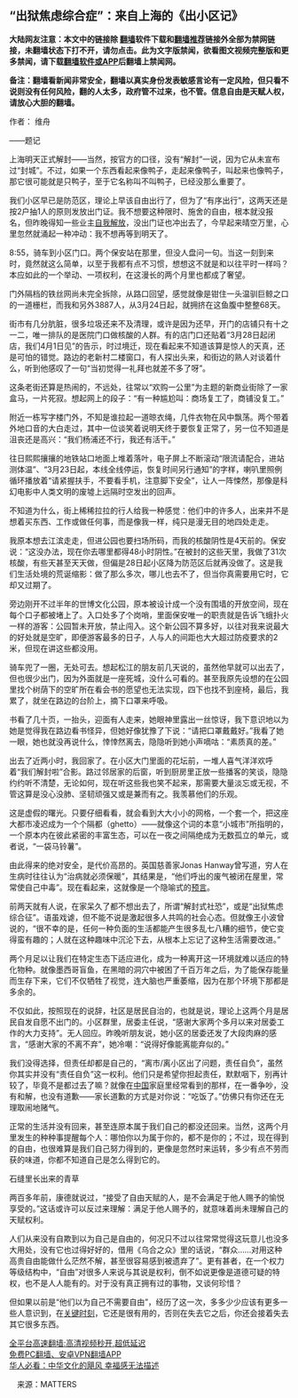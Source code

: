  <!-- 面包屑导航 --> <h2>“出狱焦虑综合症”：来自上海的《出小区记》</h2> <p class="notice"><b>大陆网友注意：本文中的链接除 <a href="https://github.com/bannedbook/fanqiang" >翻墙</a>软件下载和<a href="https://github.com/killgcd/justmysocks/blob/master/README.md">翻墙推荐</a>链接外全部为禁网链接，未翻墙状态下打不开，请勿点击。此为文字版禁闻，欲看图文视频完整版和更多禁闻，请下载<a href="https://github.com/bannedbook/fanqiang">翻墙软件或APP</a>后翻墙上禁闻网。</p><p>备注：翻墙看新闻非常安全，翻墙以真实身份发表敏感言论有一定风险，但只看不说则没有任何风险，翻的人太多，政府管不过来，也不管。信息自由是天赋人权，请放心大胆的翻墙。</b></p>  <div class="entry"> <p>作者： 维舟</p> <p>——题记</p> <p>上海明天正式解封——当然，按官方的口径，没有“解封”一说，因为它从未宣布过“封城”。不过，如果一个东西看起来像鸭子，走起来像鸭子，叫起来也像鸭子，那它很可能就是只鸭子，至于它名称叫不叫鸭子，已经没那么重要了。</p> <p>我们小区早已是防范区，理论上早该自由出行了，但为了“有序出行”，这两天还是按2户抽1人的原则发放出门证。我不想要这种限时、施舍的自由，根本就没报名，但昨晚得知一些业主<span class='wp_keywordlink'><a href="https://www.bannedbook.org/forum2/topic6284.html" title="自我解放" target="_blank">自我解放</a></span>，没出门证也冲出去了，今早起来晴空万里，心里忽然就涌起一种冲动：我不想再等到明天了。</p> <p>8:55，骑车到小区门口。两个保安站在那里，但没人盘问一句。当这一刻到来时，竟然就这么简单，以至于我都有点不习惯，想想这不就是和以往平时一样吗？本应如此的一个举动、一项权利，在这漫长的两个月里也都成了奢望。</p> <p>门外隔档的铁丝网尚未完全拆除，从路口回望，感觉就像是钳住一头温驯巨鲸之口的一道栅栏，而我和另外3887人，从3月24日起，就拥挤在这鱼腹中整整68天。</p> <p>街市有几分肮脏，很多垃圾还来不及清理，或许是因为还早，开门的店铺只有十之一二，唯一排队的是医院门口做核酸的人群。有的店门口还贴着“3月28日起闭店，我们4月1日见”的告示，时过境迁，现在看起来不知道该算是惊人的天真，还是可怕的错觉。路边的老新村二楼窗口，有人探出头来，和街边的熟人对谈着什么，听到他感叹了一句“当初觉得一礼拜也就差不多了呀”。</p>  <p>这条老街还算是热闹的，不远处，往常以“欢购一公里”为主题的新商业街除了一家盒马，一片死寂。想起网上的段子：“有一种尴尬叫：商场复工了，商铺没复工。”</p> <p>附近一栋写字楼门外，不知是谁拉起一道晾衣绳，几件衣物在风中飘荡。两个带着外地口音的大白走过，其中一位谈笑着说明天终于要恢复正常了，另一位不知道是沮丧还是高兴：“我们杨浦还不行，我还有活干。”</p> <p>往日熙熙攘攘的地铁站口地面上堆着落叶，电子屏上不断滚动“限流请配合，进站测体温”、“3月23日起，本线全线停运，恢复时间另行通知”的字样，喇叭里照例循环播放着“请紧握扶手，不要看手机，注意脚下安全”，让人一阵悚然，那像是科幻电影中人类文明的废墟上远隔时空发出的回声。</p> <p>不知道为什么，街上稀稀拉拉的行人给我一种感觉：他们中的许多人，出来并不是想着买东西、工作或做任何事，而是像我一样，纯只是漫无目的地四处走走。</p> <p>我原本想去江滨走走，但进公园也要扫场所码，而我的核酸阴性是4天前的。保安说：“这没办法，现在你去哪里都得48小时阴性。”在被封的这些天里，我做了31次核酸，有些天甚至天天做，但偏是28日起小区降为防范区后就再没做了。这是我们生活处境的荒诞缩影：做了那么多次，哪儿也去不了，但当你真需要用它时，它却又过期了。</p> <p>旁边刚开不过半年的世博文化公园，原本被设计成一个没有围墙的开放空间，现在每个口子都被堵上了。入口处多了个岗哨，里面保安唯一的职责就是告诉飞蛾扑火一样的游客：公园暂未开放，禁止闯入。这个新公园不算多好，以往对我来说最大的好处就是空旷，即便游客最多的日子，人与人的间距也大大超过防疫要求的2米，但现在讲这些都没用。</p> <p>骑车兜了一圈，无处可去。想起松江的朋友前几天说的，虽然他早就可以出去了，但也很少出门，因为外面就是一座死城，没什么可看的。甚至我原先设想的在公园里找个树荫下的空旷所在看会书的愿望也无法实现，四下也找不到座椅，最后，我累了，就坐在路边的台阶上，摘下口罩来呼吸。</p>  <p>书看了几十页，一抬头，迎面有人走来，她眼神里露出一丝惊讶，我下意识地以为她是觉得我在路边看书怪异，但她好像犹豫了下说：“请把口罩戴戴好。”我看了她一眼，她也就没再说什么，悻悻然离去，隐隐听到她小声嘀咕：“素质真的差。”</p> <p>出去了近两小时，我回家了。在小区大门里面的花坛前，一堆人喜气洋洋欢呼着“我们解封啦”合影。路过邻居家的后窗，听到厨房里正放一些播客的笑谈，隐隐约约听不清楚，无论如何，现在听这些我也笑不起来，那需要大量淡忘或无视，不管这算是没心没肺、坚韧顽强又或是兼而有之。我羡慕他们的乐观。</p> <p>这是虚假的曙光。只要仔细看看，就会看到大大小小的网格，一个套一个，把这座大都市凌迟成为一个个隔都（ghetto）——就像这个词的本意“小城市”所指明的，一个原本内在彼此紧密的丰富生态，可以在一夜之间隔绝成为无数孤立的单元，或者说，“一袋马铃薯”。</p> <p>由此得来的绝对安全，是代价高昂的。英国慈善家Jonas Hanway曾写道，穷人在生病时往往认为“治病就必须保暖”，其结果是，“他们呼出的废气被闭在屋里，常常使自己中毒”。现在看起来，这就像是一个隐喻式的<span class='wp_keywordlink'><a href="https://www.bannedbook.org/forum5/" title="预言玄学禁书下载" rel="nofollow">预言</a></span>。</p> <p>前两天就有人说，在家呆久了都不想出去了，所谓“解封式社恐”，或是“出狱焦虑综合征”。语虽戏谑，但不能不说是激起很多人共鸣的社会心态。但就像王小波曾说的，“很不幸的是，任何一种负面的生活都能产生很多乱七八糟的细节，使它变得蛮有趣的；人就在这种趣味中沉沦下去，从根本上忘记了这种生活需要改进。”</p> <p>两个月足以让我们在特定生态下适应进化，成为一种离开这一环境就难以适应的特化物种。就像墨西哥盲鱼，在黑暗的洞穴中被困了千百万年之后，为了能保存能量而生存下来，它们不仅牺牲了视觉，连大脑也严重萎缩，因为在那个环境下那都是多余的。</p> <p>不仅如此，按照现在的说辞，社区是居民自治的，也就是说，理论上这两个月是居民自发自愿不出门的。小区群里，居委主任说，“感谢大家两个多月以来对居委工作的大力支持”。无人回应。昨晚听朋友说，她小区的居委还发了大段肉麻的感言，“感谢大家的不离不弃”，她冷嘲：“说得好像能离能弃似的。”</p>  <p>我们没得选择，但责任却都是自己的，“离市/离小区出了问题，责任自负”，虽然你其实并没有“责任自负”这一权利。他们只是希望你担起责任，默默咽下，别再计较了，毕竟不是都过去了嘛？就像在<span class='wp_keywordlink_affiliate'><a href="https://www.bannedbook.org/" title="中国" target="_blank">中国</a></span>家庭里经常看到的那样，在一番争吵，没有和解，也没有道歉——家长道歉的方式是对你说：“吃饭了。”仿佛只有你还在无理取闹地赌气。</p> <p>正常的生活并没有回来，甚至连原本属于我们自己的都没还回来。当然，这两个月里发生的种种事提醒每个人：哪怕你以为属于你的，都不是你的；不过，现在得到的自由，也很难算是我们自己努力得到的，更像是忽然时来运转，多少有点不劳而获的味道，你都不知道自己是怎么得到它的。</p> <p>石缝里长出来的青草</p> <p>两百多年前，康德就说过，“接受了自由天赋的人，是不会满足于他人赐予的愉悦享受的。”这话或许可以反过来理解：满足于他人赐予的，就意味着尚未理解自己的天赋权利。</p> <p>人们从来没有自欺到以为自己是自由的，何况只不过以往常常觉得这玩意儿也没多大用处，没有它也过得好好的，借用《乌合之众》里的话说，“群众……对用这种高贵自由能做什么茫然不解，甚至很容易感到被遗弃了”。更有甚者，在一个权力等级结构中，“自由”对很多人来说与其说是权利，倒不如说更像是道德可疑的特权，也不是人人能有的。对于没有真正拥有过的事物，又谈何珍惜？</p> <p>但如果以前是“他们以为自己不需要自由”，经历了这一次，多多少少应该有更多一些人意识到，在<span class='wp_keywordlink'><a href="https://www.bannedbook.org/forum2/topic151.html" title="关键时刻：李鹏日记" target="_blank">关键时刻</a></span>，它还是很有用的，否则在失去它之后，你还会接着失去其它很多东西。</p> <div id="taboola-mid-1"></div>  <p class="texttj"> <a href="https://github.com/bannedbook/fanqiang/wiki/V2ray%E6%9C%BA%E5%9C%BA" target="_blank">全平台高速翻墙:高清视频秒开,超低延迟</a><br/> <a href="https://github.com/bannedbook/fanqiang/wiki/%E7%A6%81%E9%97%BB%E7%BD%91%E5%AE%89%E5%8D%93%E7%BF%BB%E5%A2%99%E6%96%B0%E9%97%BBAPP" target="_blank">免费PC翻墙、安卓VPN翻墙APP</a><br/> <a href="https://www.bannedbook.org/bnews/comments/20220220/1694796.html" target="_blank">华人必看：中华文化的飓风 幸福感无法描述</a> </p> <p class="src-info">　来源：MATTERS </p><a name='sharetosocial'></a>  <div style="margin-bottom:5px;padding-bottom:5px;clear:both"> <div id="archive-pix-1" class="banner-ads"> <!-- AuctionX Display platform tag START --> <div id="27602x728x90x621x_ADSLOT1" clicktrack="%%CLICK_URL_ESC%%"></div>  <!-- AuctionX Display platform tag END --> </div> <div id="archive-pix-2" class="banner-ads"> <!-- AuctionX Display platform tag START --> <div id="27556x300x250x621x_ADSLOT1" clicktrack="%%CLICK_URL_ESC%%" style="margin:0 auto;text-align:center"></div>  <!-- AuctionX Display platform tag END --> </div> </div>  <div id="archive-pix-1" class="banner-ads"> <!-- AuctionX Display platform tag START --> <div id="27603x728x90x621x_ADSLOT1" clicktrack="%%CLICK_URL_ESC%%"></div>  <!-- AuctionX Display platform tag END --> </div> </div><!--END ENTRY--> 
